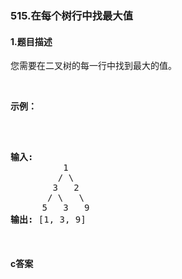 ### 515.在每个树行中找最大值

#### 1.题目描述

<p>您需要在二叉树的每一行中找到最大的值。</p><br/><p><strong>示例：</strong></p><br/><pre><br/><strong>输入:</strong> <br/>          1<br/>         / \<br/>        3   2<br/>       / \   \  <br/>      5   3   9 <br/><strong>输出:</strong> [1, 3, 9]<br/></pre><br/>

#### c答案

```c


